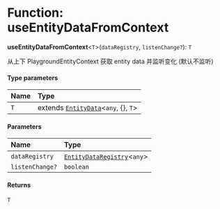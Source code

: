 # Function: useEntityDataFromContext

**useEntityDataFromContext**<`T`>(`dataRegistry`, `listenChange?`): `T`

从上下 PlaygroundEntityContext 获取 entity data 并监听变化 (默认不监听)

#### Type parameters

| Name | Type |
| :------ | :------ |
| `T` | extends [`EntityData`](/en/auto-docs/free-layout-editor/classes/EntityData.md)<`any`, {}, `T`> |

#### Parameters

| Name | Type |
| :------ | :------ |
| `dataRegistry` | [`EntityDataRegistry`](/en/auto-docs/free-layout-editor/interfaces/EntityDataRegistry.md)<`any`> |
| `listenChange?` | `boolean` |

#### Returns

`T`
